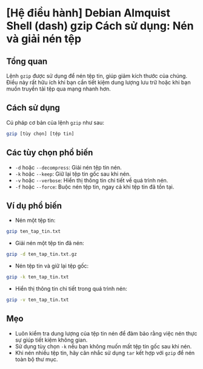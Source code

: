 # [Hệ điều hành] Debian Almquist Shell (dash) gzip Cách sử dụng: Nén và giải nén tệp

## Tổng quan
Lệnh `gzip` được sử dụng để nén tệp tin, giúp giảm kích thước của chúng. Điều này rất hữu ích khi bạn cần tiết kiệm dung lượng lưu trữ hoặc khi bạn muốn truyền tải tệp qua mạng nhanh hơn.

## Cách sử dụng
Cú pháp cơ bản của lệnh `gzip` như sau:

```bash
gzip [tùy chọn] [tệp tin]
```

## Các tùy chọn phổ biến
- `-d` hoặc `--decompress`: Giải nén tệp tin nén.
- `-k` hoặc `--keep`: Giữ lại tệp tin gốc sau khi nén.
- `-v` hoặc `--verbose`: Hiển thị thông tin chi tiết về quá trình nén.
- `-f` hoặc `--force`: Buộc nén tệp tin, ngay cả khi tệp tin đã tồn tại.

## Ví dụ phổ biến
- Nén một tệp tin:
```bash
gzip ten_tap_tin.txt
```

- Giải nén một tệp tin đã nén:
```bash
gzip -d ten_tap_tin.txt.gz
```

- Nén tệp tin và giữ lại tệp gốc:
```bash
gzip -k ten_tap_tin.txt
```

- Hiển thị thông tin chi tiết trong quá trình nén:
```bash
gzip -v ten_tap_tin.txt
```

## Mẹo
- Luôn kiểm tra dung lượng của tệp tin nén để đảm bảo rằng việc nén thực sự giúp tiết kiệm không gian.
- Sử dụng tùy chọn `-k` nếu bạn không muốn mất tệp tin gốc sau khi nén.
- Khi nén nhiều tệp tin, hãy cân nhắc sử dụng `tar` kết hợp với `gzip` để nén toàn bộ thư mục.